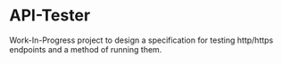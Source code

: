 # API-Tester
Work-In-Progress project to design a specification for testing http/https endpoints
and a method of running them.
